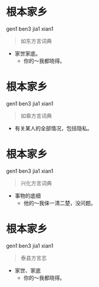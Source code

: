 # 根本家乡
gen1 ben3 jia1 xian1
> 如东方言词典
- 家世家底。
  - 你的～我都晓得。

# 根本家乡
gen1 ben3 jia1 xian1
> 如皋方言词典
- 有关某人的全部情况，包括隐私。

# 根本家乡
gen1 ben3 jia1 xian1
> 兴化方言词典
- 事物的底细
  - 他的～我俫一清二楚，没问题。

# 根本家乡
gen1 ben3 jia1 xian1
> 泰县方言志
- 家世、家底
  - 你的～我都晓得。
